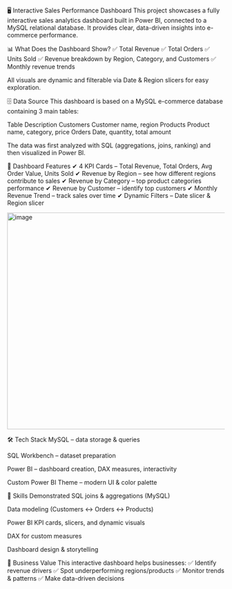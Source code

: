 🖥️ Interactive Sales Performance Dashboard
This project showcases a fully interactive sales analytics dashboard built in Power BI, connected to a MySQL relational database.
It provides clear, data-driven insights into e-commerce performance.

📊 What Does the Dashboard Show?
✅ Total Revenue
✅ Total Orders
✅ Units Sold
✅ Revenue breakdown by Region, Category, and Customers
✅ Monthly revenue trends

All visuals are dynamic and filterable via Date & Region slicers for easy exploration.

🗄 Data Source
This dashboard is based on a MySQL e-commerce database containing 3 main tables:

Table	Description
Customers	Customer name, region
Products	Product name, category, price
Orders	Date, quantity, total amount

The data was first analyzed with SQL (aggregations, joins, ranking) and then visualized in Power BI.

📌 Dashboard Features
✔ 4 KPI Cards – Total Revenue, Total Orders, Avg Order Value, Units Sold
✔ Revenue by Region – see how different regions contribute to sales
✔ Revenue by Category – top product categories performance
✔ Revenue by Customer – identify top customers
✔ Monthly Revenue Trend – track sales over time
✔ Dynamic Filters – Date slicer & Region slicer

<img width="930" height="501" alt="image" src="https://github.com/user-attachments/assets/5f558a08-2783-42b0-929c-a73e83414360" />


🛠 Tech Stack
MySQL – data storage & queries

SQL Workbench – dataset preparation

Power BI – dashboard creation, DAX measures, interactivity

Custom Power BI Theme – modern UI & color palette

🧠 Skills Demonstrated
SQL joins & aggregations (MySQL)

Data modeling (Customers ↔ Orders ↔ Products)

Power BI KPI cards, slicers, and dynamic visuals

DAX for custom measures

Dashboard design & storytelling

💼 Business Value
This interactive dashboard helps businesses:
✅ Identify revenue drivers
✅ Spot underperforming regions/products
✅ Monitor trends & patterns
✅ Make data-driven decisions




